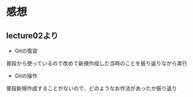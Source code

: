 # 感想

## lecture02より

- Gitの復習

普段から使っているので改めて新規作成した当時のことを振り返りながら実行

- Gitの操作

普段新規作成することがないので、どのようなお作法があったか振り返り